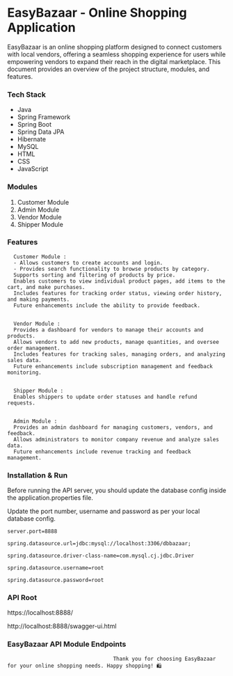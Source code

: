 
# EasyBazaar - Online Shopping Application    
EasyBazaar is an online shopping platform designed to connect customers with local vendors, offering a seamless shopping experience for users while empowering vendors to expand their reach in 
 the digital marketplace. This document provides an overview of the project structure, modules, and features.


### Tech Stack
 
- Java
- Spring Framework
- Spring Boot
- Spring Data JPA
- Hibernate
- MySQL
- HTML
- CSS
- JavaScript  


### Modules
1. Customer Module
2. Admin Module
3. Vendor Module  
4. Shipper Module

### Features


      Customer Module : 
      - Allows customers to create accounts and login.
      - Provides search functionality to browse products by category.
      Supports sorting and filtering of products by price.
      Enables customers to view individual product pages, add items to the cart, and make purchases.
      Includes features for tracking order status, viewing order history, and making payments.
      Future enhancements include the ability to provide feedback.


      Vendor Module : 
      Provides a dashboard for vendors to manage their accounts and products.
      Allows vendors to add new products, manage quantities, and oversee order management.
      Includes features for tracking sales, managing orders, and analyzing sales data.
      Future enhancements include subscription management and feedback monitoring.

      
      Shipper Module : 
      Enables shippers to update order statuses and handle refund requests.

      
      Admin Module : 
      Provides an admin dashboard for managing customers, vendors, and feedback.
      Allows administrators to monitor company revenue and analyze sales data.
      Future enhancements include revenue tracking and feedback management.





### Installation & Run

Before running the API server, you should update the database config inside the application.properties file.

Update the port number, username and password as per your local database config.

    server.port=8888

    spring.datasource.url=jdbc:mysql://localhost:3306/dbbazaar;
    
    spring.datasource.driver-class-name=com.mysql.cj.jdbc.Driver
    
    spring.datasource.username=root
    
    spring.datasource.password=root
### API Root 

https://localhost:8888/

http://localhost:8888/swagger-ui.html


### EasyBazaar API Module Endpoints




                                      Thank you for choosing EasyBazaar for your online shopping needs. Happy shopping! 🛍️
